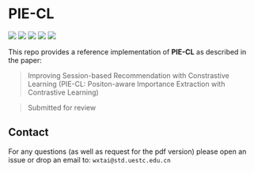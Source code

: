 # PIE-CL

![](https://img.shields.io/badge/python-3.7-green)
![](https://img.shields.io/badge/pytorch-1.6-green)
![](https://img.shields.io/badge/cudatoolkit-10.1-green)
![](https://img.shields.io/badge/cuda-11.0-green)
![](https://img.shields.io/badge/cudnn-7.6.5-green)

This repo provides a reference implementation of **PIE-CL** as described in the paper:

> Improving Session-based Recommendation with Constrastive Learning (PIE-CL: Positon-aware Importance Extraction with Contrastive Learning)

> Submitted for review  

## Contact

For any questions (as well as request for the pdf version) please open an issue or drop an email to: `wxtai@std.uestc.edu.cn`
